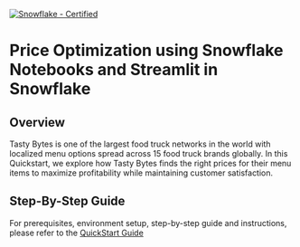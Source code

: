 [![Snowflake - Certified](https://img.shields.io/badge/Snowflake-Certified-2ea44f?style=for-the-badge&logo=snowflake)](https://developers.snowflake.com/solutions/)

# Price Optimization using Snowflake Notebooks and Streamlit in Snowflake

## Overview
Tasty Bytes is one of the largest food truck networks in the world with localized menu options spread across 15 food truck brands globally. In this Quickstart, we explore how Tasty Bytes finds the right prices for their menu items to maximize profitability while maintaining customer satisfaction.

## Step-By-Step Guide
For prerequisites, environment setup, step-by-step guide and instructions, please refer to the [QuickStart Guide](https://quickstarts.snowflake.com/guide/tasty_bytes_price_optimization_using_snowflake_notebooks_and_streamlit/index.html?index=..%2F..index#0)
